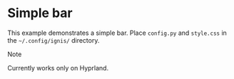 # Simple bar

This example demonstrates a simple bar.
Place ``config.py`` and ``style.css`` in the ``~/.config/ignis/`` directory.

> [!NOTE]
> Currently works only on Hyprland.